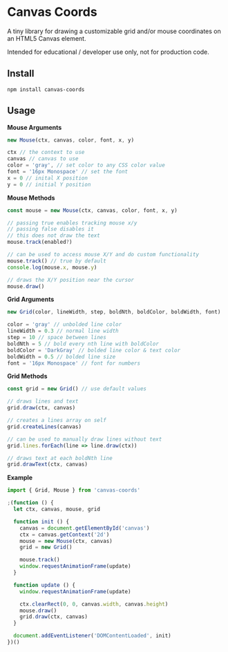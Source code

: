 # Canvas Coords

A tiny library for drawing a customizable grid and/or mouse coordinates on an HTML5 Canvas element.

Intended for educational / developer use only, not for production code.


## Install
`npm install canvas-coords`

## Usage

**Mouse Arguments**
```js
new Mouse(ctx, canvas, color, font, x, y)

ctx // the context to use
canvas // canvas to use
color = 'gray', // set color to any CSS color value
font = '16px Monospace' // set the font
x = 0 // inital X position
y = 0 // initial Y position
```

**Mouse Methods**
```js
const mouse = new Mouse(ctx, canvas, color, font, x, y)

// passing true enables tracking mouse x/y
// passing false disables it
// this does not draw the text
mouse.track(enabled?)

// can be used to access mouse X/Y and do custom functionality
mouse.track() // true by default
console.log(mouse.x, mouse.y)

// draws the X/Y position near the cursor
mouse.draw()
```

**Grid Arguments**
```js
new Grid(color, lineWidth, step, boldNth, boldColor, boldWidth, font)

color = 'gray' // unbolded line color
lineWidth = 0.3 // normal line width
step = 10 // space between lines
boldNth = 5 // bold every nth line with boldColor
boldColor = 'DarkGray' // bolded line color & text color
boldWidth = 0.5 // bolded line size
font = '16px Monospace' // font for numbers
```

**Grid Methods**
```js
const grid = new Grid() // use default values

// draws lines and text
grid.draw(ctx, canvas)

// creates a lines array on self
grid.createLines(canvas)

// can be used to manually draw lines without text
grid.lines.forEach(line => line.draw(ctx))

// draws text at each boldNth line
grid.drawText(ctx, canvas)

```

**Example**
```js
import { Grid, Mouse } from 'canvas-coords'

;(function () {
  let ctx, canvas, mouse, grid

  function init () {
    canvas = document.getElementById('canvas')
    ctx = canvas.getContext('2d')
    mouse = new Mouse(ctx, canvas)
    grid = new Grid()

    mouse.track()
    window.requestAnimationFrame(update)
  }

  function update () {
    window.requestAnimationFrame(update)

    ctx.clearRect(0, 0, canvas.width, canvas.height)
    mouse.draw()
    grid.draw(ctx, canvas)
  }

  document.addEventListener('DOMContentLoaded', init)
})()
```
